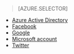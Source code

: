 > [AZURE.SELECTOR]
- [Azure Active Directory](../articles/mobile-services/mobile-services-how-to-register-active-directory-authentication.md)
- [Facebook](../articles/mobile-services/mobile-services-how-to-register-facebook-authentication.md)
- [Google](../articles/mobile-services/mobile-services-how-to-register-google-authentication.md)
- [Microsoft account](../articles/mobile-services/mobile-services-how-to-register-microsoft-authentication.md)
- [Twitter](../articles/mobile-services/mobile-services-how-to-register-twitter-authentication.md)

<!---HONumber=58_postMigration-->